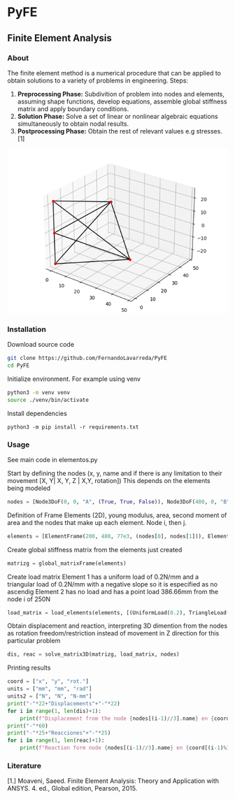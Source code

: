 # PyFE
## Finite Element Analysis
### About
The finite element method is a numerical procedure that can be applied to obtain solutions to a variety of problems in engineering.
Steps:
  1. **Preprocessing Phase:**
     Subdivition of problem into nodes and elements, assuming shape functions, develop equations, assemble global stiffness matrix and apply boundary conditions.
  2. **Solution Phase:**
     Solve a set of linear or nonlinear algebraic equations simultaneously to obtain nodal results.
  3. **Postprocessing Phase:**
     Obtain the rest of relevant values e.g stresses. [1]

![3D Structure Img](imgs/Structure3D.png)

### Installation
Download source code
```bash
git clone https://github.com/FernandoLavarreda/PyFE
cd PyFE
```
Initialize environment. For example using venv
```bash
python3 -m venv venv
source ./venv/bin/activate
```
Install dependencies
```
python3 -m pip install -r requirements.txt
```

### Usage
See main code in elementos.py

Start by defining the nodes (x, y, name and if there is any limitation to their movement [X, Y| X, Y, Z | X,Y, rotation])
This depends on the elements being modeled
```python
nodes = [Node3DoF(0, 0, "A", (True, True, False)), Node3DoF(480, 0, "B"), Node3DoF(480, -160, "C"), Node3DoF(0, -400, "D", (True, False, False))]
```

Definition of Frame Elements (2D), young modulus, area, second moment of area and the nodes that make up each element. Node i, then j.
```python
elements = [ElementFrame(200, 480, 77e3, (nodes[0], nodes[1])), ElementFrame(200, 480, 77e3, (nodes[1], nodes[2])), ElementFrame(200, 480, 77e3, (nodes[2], nodes[3]))]
```

Create global stiffness matrix from the elements just created
```python
matrizg = global_matrixFrame(elements)
```

Create load matrix
Element 1 has a uniform load of 0.2N/mm and a triangular load of 0.2N/mm with a negative slope so it is especified as no ascendig
Element 2 has no load and has a point load 386.66mm from the node i of 250N
```python
load_matrix = load_elements(elements, [(UniformLoad(0.2), TriangleLoad(0.2,ascending=False)), (), (PointLoad(250, 386.66),)])
```

Obtain displacement and reaction, interpreting 3D dimention from the nodes as rotation freedom/restriction instead of movement in Z direction for this particular problem
```python
dis, reac = solve_matrix3D(matrizg, load_matrix, nodes)
```

Printing results
```python
coord = ["x", "y", "rot."]
units = ["mm", "mm", "rad"]
units2 = ["N", "N", "N-mm"]
print("-"*22+"Displacements"+"-"*22)
for i in range(1, len(dis)+1):
    print(f"Displacement from the node {nodes[(i-1)//3].name} en {coord[(i-1)%3]} es:\t\t\t{dis[i-1][0]} {units[(i-1)%3]}")
print("-"*60)
print("-"*25+"Reacciones"+"-"*25)
for i in range(1, len(reac)+1):
    print(f"Reaction form node {nodes[(i-1)//3].name} en {coord[(i-1)%3]} es:\t\t\t{reac[i-1][0]} {units2[(i-1)%3]}")
```

### Literature
[1.] Moaveni, Saeed. Finite Element Analysis: Theory and Application with ANSYS. 4. ed., Global edition, Pearson, 2015. 
